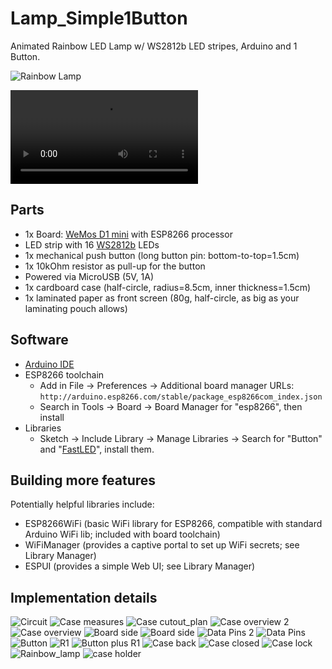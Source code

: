 # Lamp_Simple1Button

Animated Rainbow LED Lamp w/ WS2812b LED stripes, Arduino and 1 Button.

![Rainbow Lamp](img/Rainbow_lamp.jpg)

![Rainbow Lamp video](img/lamp_action.mp4)

## Parts

* 1x Board: [WeMos D1 mini](https://wiki.wemos.cc/products:d1:d1_mini) with ESP8266 processor
* LED strip with 16 [WS2812b](https://cdn-shop.adafruit.com/datasheets/WS2812B.pdf) LEDs
* 1x mechanical push button (long button pin: bottom-to-top=1.5cm)
* 1x 10kOhm resistor as pull-up for the button
* Powered via MicroUSB (5V, 1A)
* 1x cardboard case (half-circle, radius=8.5cm, inner thickness=1.5cm)
* 1x laminated paper as front screen (80g, half-circle, as big as your laminating pouch allows)


## Software

* [Arduino IDE](https://www.arduino.cc/en/Main/Software)
* ESP8266 toolchain
  * Add in File -> Preferences -> Additional board manager URLs: `http://arduino.esp8266.com/stable/package_esp8266com_index.json`
  * Search in Tools -> Board -> Board Manager for "esp8266", then install
* Libraries
  * Sketch -> Include Library -> Manage Libraries -> Search for "Button" and "[FastLED](http://fastled.io/)", install them.


## Building more features

Potentially helpful libraries include:

* ESP8266WiFi (basic WiFi library for ESP8266, compatible with standard Arduino WiFi lib; included with board toolchain)
* WiFiManager (provides a captive portal to set up WiFi secrets; see Library Manager)
* ESPUI (provides a simple Web UI; see Library Manager)


## Implementation details

![Circuit](img/Circuit.jpg)
![Case measures](img/Case_cutout_measures.jpg)
![Case cutout_plan](img/Case_cutout_plan.jpg)
![Case overview 2](img/Case_overview_2.jpg)
![Case overview](img/Case_overview.jpg)
![Board side](img/Board_side_2.jpg)
![Board side](img/Board_side.jpg)
![Data Pins 2](img/Data_Pins_2.jpg)
![Data Pins](img/Data_Pins.jpg)
![Button](img/Button.jpg)
![R1](img/R1.jpg)
![Button plus R1](img/Button_plus_R1.jpg)
![Case back](img/Case_back.jpg)
![Case closed](img/Case_closed.jpg)
![Case lock](img/Case_lock.jpg)
![Rainbow_lamp](img/Rainbow_lamp.jpg)
![case holder](img/case_holder.jpg)
